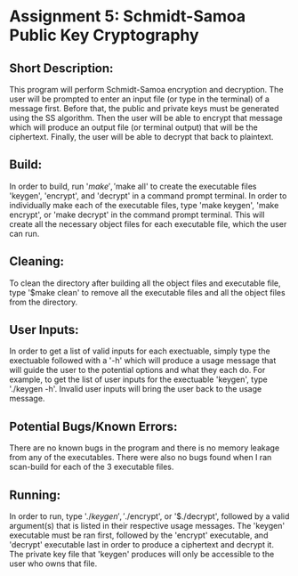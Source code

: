 # Assignment 5: Schmidt-Samoa Public Key Cryptography

## Short Description:

This program will perform Schmidt-Samoa encryption and decryption. The user will be prompted to enter an input file (or type in the terminal) of a message first. Before that, the public and private keys must be generated using the SS algorithm. Then the user will be able to encrypt that message which will produce an output file (or terminal output) that will be the ciphertext. Finally, the user will be able to decrypt that back to plaintext.


## Build:

In order to build, run '$make', '$make all' to create the executable files 'keygen', 'encrypt', and 'decrypt' in a command prompt terminal. In order to individually make each of the executable files, type 'make keygen', 'make encrypt', or 'make decrypt' in the command prompt terminal. This will create all the necessary object files for each executable file, which the user can run.

## Cleaning:

To clean the directory after building all the object files and executable file, type '$make clean' to remove all the executable files and all the object files from the directory.

## User Inputs:

In order to get a list of valid inputs for each exectuable, simply type the exectuable followed with a '-h' which will produce a usage message that will guide the user to the potential options and what they each do. For example, to get the list of user inputs for the exectuable 'keygen', type './keygen -h'. Invalid user inputs will bring the user back to the usage message.

## Potential Bugs/Known Errors:

There are no known bugs in the program and there is no memory leakage from any of the executables. There were also no bugs found when I ran scan-build for each of the 3 executable files.

## Running:

In order to run, type '$./keygen', '$./encrypt', or '$./decrypt', followed by a valid argument(s) that is listed in their respective usage messages. The 'keygen' executable must be ran first, followed by the 'encrypt' executable, and 'decrypt' executable last in order to produce a ciphertext and decrypt it. The private key file that 'keygen' produces will only be accessible to the user who owns that file.
